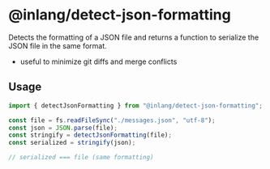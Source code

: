 # @inlang/detect-json-formatting

Detects the formatting of a JSON file and returns a function to serialize the JSON file in the same format.

- useful to minimize git diffs and merge conflicts

## Usage

```ts
import { detectJsonFormatting } from "@inlang/detect-json-formatting";

const file = fs.readFileSync("./messages.json", "utf-8");
const json = JSON.parse(file);
const stringify = detectJsonFormatting(file);
const serialized = stringify(json);

// serialized === file (same formatting)
```
